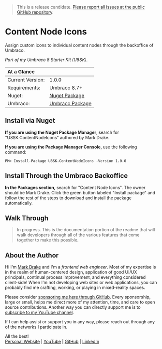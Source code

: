 > This is a release candidate. [Please report all issues at the public GitHub repository](https://github.com/markadrake/U8SK.ContentNodeIcons/issues).

# Content Node Icons

Assign custom icons to individual content nodes through the backoffice of Umbraco. 

*Part of my Umbraco 8 Starter Kit (U8SK).*

| At a Glance | |
| :-- | --
| Current Version: | 1.0.0
| Requirements: | Umbraco 8.7+
| Nuget: | [Nuget Package](https://www.nuget.org/packages/U8SK.ContentNodeIcons/)
| Umbraco: | [Umbraco Package](https://our.umbraco.com/packages/backoffice-extensions/content-node-icons/)

## Install via Nuget

**If you are using the Nuget Package Manager**, search for "U8SK.ContentNodeIcons" authored by Mark Drake. 

**If you are using the Package Manager Console**, use the following command:

```PM> Install-Package U8SK.ContentNodeIcons -Version 1.0.0```

## Install Through the Umbraco Backoffice

**In the Packages section,** search for "Content Node Icons". The owner should be Mark Drake. Click the green button labeled "Install package" and follow the rest of the steps to download and install the package automatically.

## Walk Through

> In progress. This is the documentation portion of the readme that will walk developers through all of the various features that come together to make this possible.

## About the Author

Hi I'm [Mark Drake](//markadrake.com) and I'm a *frontend web engineer*. Most of my expertise is in the realm of human-centered design, application of good UI/UX principals, continual process improvement, and everything considered client-side! When I'm not developing web sites or web applications, you can probably find me crafting, working, or playing in mixed-reality spaces.

Please consider [sponsoring me here through GitHub](https://github.com/sponsors/markadrake). Every sponsorship, large or small, helps me direct more of my attention, time, and care to open source contributions. Another way you can directly support me is to [subscribe to my YouTube channel](https://www.youtube.com/c/MarkDrake1).

If I can help assist or support you in any way, please reach out through any of the networks I participate in. 

All the best!  
[Personal Website](//markadrake.com) | [YouTube](//youtube.com/c/MarkDrake1) | [GitHub](//github.com/markadrake/) | [LinkedIn](http://www.linkedin.com/in/markadrake)